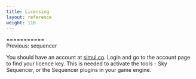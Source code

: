```yaml
---
title: Licensing
layout: reference
weight: 110
---
```



===========<br>Previous: sequencer

You should have an account at [simul.co]([https://simul.co/login/). Login and go to the account page to find your licence key. This is needed to activate the tools - Sky Sequencer, or the Sequencer plugins in your game engine.